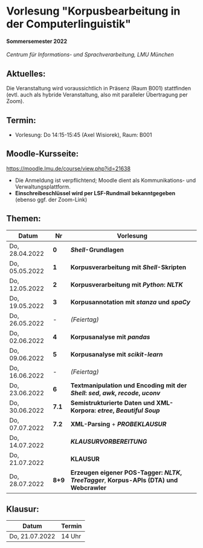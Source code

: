 # Vorlesung "Korpusbearbeitung in der Computerlinguistik"

#### Sommersemester 2022

*Centrum für Informations- und Sprachverarbeitung, LMU München*


## Aktuelles:

Die Veranstaltung wird voraussichtlich in Präsenz (Raum B001) stattfinden (evtl. auch als hybride Veranstaltung, also mit paralleler Übertragung per Zoom).


## Termin:

- Vorlesung: Do 14:15-15:45 (Axel Wisiorek), Raum: B001



## Moodle-Kursseite:

https://moodle.lmu.de/course/view.php?id=21638


- Die Anmeldung ist verpflichtend; Moodle dient als Kommunikations- und Verwaltungsplattform.
- **Einschreibeschlüssel wird per LSF-Rundmail bekanntgegeben** (ebenso ggf. der Zoom-Link)




## Themen:

| Datum  | Nr | Vorlesung | 
| ------------- | ------------- | ------------- | 
|  Do, 28.04.2022 |  **0** | ***Shell*-Grundlagen** |
|  Do, 05.05.2022 |  **1** | **Korpusverarbeitung mit *Shell*-Skripten** |
|  Do, 12.05.2022 |  **2** | **Korpusverarbeitung mit *Python*: *NLTK*** |
|  Do, 19.05.2022 |  **3** | **Korpusannotation mit *stanza* und *spaCy*** |
|  Do, 26.05.2022 |  - | *(Feiertag)*  |
|  Do, 02.06.2022 |  **4** | **Korpusanalyse mit *pandas*** |
|  Do, 09.06.2022 |  **5** | **Korpusanalyse mit *scikit-learn*** |
|  Do, 16.06.2022 | - | *(Feiertag)*  |
|  Do, 23.06.2022 |  **6** | **Textmanipulation und Encoding mit der *Shell*:  *sed*, *awk*, *recode*, *uconv*** |
|  Do, 30.06.2022 |  **7.1** | **Semistrukturierte Daten und XML-Korpora: *etree*, *Beautiful Soup*** |
|  Do, 07.07.2022 |  **7.2** |  **XML-Parsing** + ***PROBEKLAUSUR*** |
|  Do, 14.07.2022 |   | ***KLAUSURVORBEREITUNG*** |
|  Do, 21.07.2022 |   | **KLAUSUR** |
|  Do, 28.07.2022 |  **8+9** | **Erzeugen eigener POS-Tagger: *NLTK*, *TreeTagger***, **Korpus-APIs (DTA) und Webcrawler** |


## Klausur:

| Datum  | Termin | 
| ------------- | ------------- | 
|  Do, 21.07.2022 |  14 Uhr   | 


